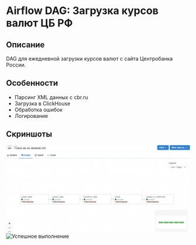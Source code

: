 # Airflow DAG: Загрузка курсов валют ЦБ РФ

## Описание
DAG для ежедневной загрузки курсов валют с сайта Центробанка России.

## Особенности
- Парсинг XML данных с cbr.ru
- Загрузка в ClickHouse
- Обработка ошибок
- Логирование

## Скриншоты
![Граф DAG](docs/dag_graph.png)
![Успешное выполнение](docs/screenshots/task_success.png)

